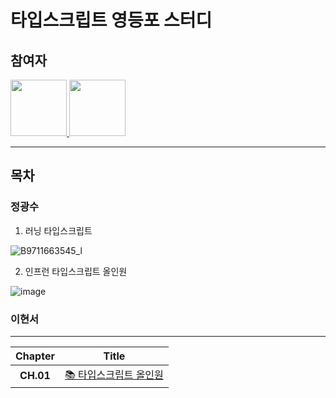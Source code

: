 # 타입스크립트 영등포 스터디

## 참여자

<a href="https://github.com/Vespucci95">
    <img src="https://avatars.githubusercontent.com/u/67309021?v=4" width="90">
</a>
<a href="https://github.com/wkdtpzld">
    <img src="https://avatars.githubusercontent.com/u/87063105?v=4" width="90">
</a>

---

## 목차

### 정광수

1. 러닝 타입스크립트

![B9711663545_l](https://github.com/YDP-SPLOUNGE-CLUB/TypeScript-Study/assets/87063105/dcedab67-2618-4a9e-9434-40251bbb53cb)

2. 인프런 타입스크립트 올인원

![image](https://github.com/YDP-SPLOUNGE-CLUB/TypeScript-Study/assets/87063105/3df08cf3-a934-4907-a1cd-2f48f52fdd83)


### 이현서


---

|**Chapter**|**Title**|
|:-:|-|
|**CH.01**|[📚 타입스크립트 올인원](https://github.com/YDP-SPLOUNGE-CLUB/TypeScript-Study/tree/master/TS_JKS/TS_%20lecture)|
